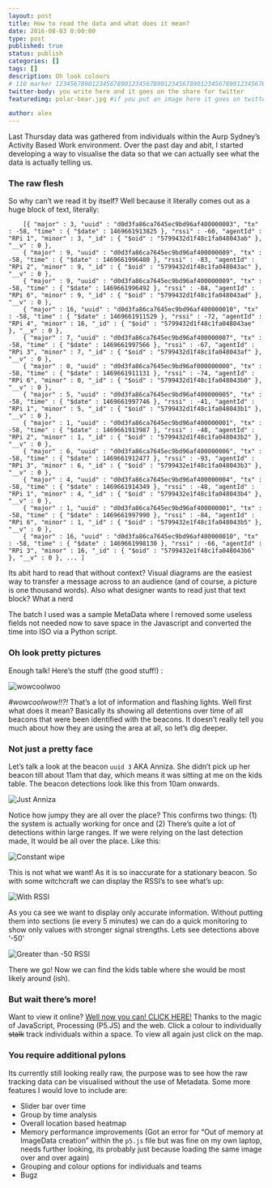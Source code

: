 ```yaml
---
layout: post
title: How to read the data and what does it mean?
date: 2016-08-03 0:00:00
type: post
published: true
status: publish
categories: []
tags: []
description: Oh look colours
# 110 marker 1234567890123456789012345678901234567890123456789012345678901234567890123456789012345678901234567890123456789
twitter-body: you write here and it goes on the share for twitter
featuredimg: polar-bear.jpg #if you put an image here it goes on twitter too

author: alex
---
```


Last Thursday data was gathered from individuals within the Aurp Sydney’s Activity Based Work environment. Over the past day and abit, I started developing a way to visualise the data so that we can actually see what the data is actually telling us.

### The raw flesh

So why can’t we read it by itself? Well because it literally comes out as a huge block of text, literally:

        [{ "major" : 3, "uuid" : "d0d3fa86ca7645ec9bd96af400000003", "tx" : -58, "time" : { "$date" : 1469661913825 }, "rssi" : -60, "agentId" : "RPi 1", "minor" : 3, "_id" : { "$oid" : "5799432d1f48c1fa048043ab" }, "__v" : 0 },
        { "major" : 9, "uuid" : "d0d3fa86ca7645ec9bd96af400000009", "tx" : -58, "time" : { "$date" : 1469661996480 }, "rssi" : -83, "agentId" : "RPi 2", "minor" : 9, "_id" : { "$oid" : "5799432d1f48c1fa048043ac" }, "__v" : 0 },
        { "major" : 9, "uuid" : "d0d3fa86ca7645ec9bd96af400000009", "tx" : -58, "time" : { "$date" : 1469661996492 }, "rssi" : -84, "agentId" : "RPi 6", "minor" : 9, "_id" : { "$oid" : "5799432d1f48c1fa048043ad" }, "__v" : 0 },
        { "major" : 16, "uuid" : "d0d3fa86ca7645ec9bd96af400000010", "tx" : -58, "time" : { "$date" : 1469661911529 }, "rssi" : -72, "agentId" : "RPi 4", "minor" : 16, "_id" : { "$oid" : "5799432d1f48c1fa048043ae" }, "__v" : 0 },
        { "major" : 7, "uuid" : "d0d3fa86ca7645ec9bd96af400000007", "tx" : -58, "time" : { "$date" : 1469661997566 }, "rssi" : -67, "agentId" : "RPi 3", "minor" : 7, "_id" : { "$oid" : "5799432d1f48c1fa048043af" }, "__v" : 0 },
        { "major" : 0, "uuid" : "d0d3fa86ca7645ec9bd96af000000000", "tx" : -58, "time" : { "$date" : 1469661911131 }, "rssi" : -74, "agentId" : "RPi 6", "minor" : 0, "_id" : { "$oid" : "5799432d1f48c1fa048043b0" }, "__v" : 0 },
        { "major" : 5, "uuid" : "d0d3fa86ca7645ec9bd96af400000005", "tx" : -58, "time" : { "$date" : 1469661997746 }, "rssi" : -41, "agentId" : "RPi 1", "minor" : 5, "_id" : { "$oid" : "5799432d1f48c1fa048043b1" }, "__v" : 0 },
        { "major" : 1, "uuid" : "d0d3fa86ca7645ec9bd96af400000001", "tx" : -58, "time" : { "$date" : 1469661913987 }, "rssi" : -48, "agentId" : "RPi 2", "minor" : 1, "_id" : { "$oid" : "5799432d1f48c1fa048043b2" }, "__v" : 0 },
        { "major" : 6, "uuid" : "d0d3fa86ca7645ec9bd96af400000006", "tx" : -58, "time" : { "$date" : 1469661912477 }, "rssi" : -93, "agentId" : "RPi 3", "minor" : 6, "_id" : { "$oid" : "5799432e1f48c1fa048043b3" }, "__v" : 0 },
        { "major" : 4, "uuid" : "d0d3fa86ca7645ec9bd96af400000004", "tx" : -58, "time" : { "$date" : 1469661914349 }, "rssi" : -48, "agentId" : "RPi 1", "minor" : 4, "_id" : { "$oid" : "5799432e1f48c1fa048043b4" }, "__v" : 0 },
        { "major" : 1, "uuid" : "d0d3fa86ca7645ec9bd96af400000001", "tx" : -58, "time" : { "$date" : 1469661997990 }, "rssi" : -84, "agentId" : "RPi 6", "minor" : 1, "_id" : { "$oid" : "5799432e1f48c1fa048043b5" }, "__v" : 0 },
        { "major" : 16, "uuid" : "d0d3fa86ca7645ec9bd96af400000010", "tx" : -58, "time" : { "$date" : 1469661998130 }, "rssi" : -66, "agentId" : "RPi 3", "minor" : 16, "_id" : { "$oid" : "5799432e1f48c1fa048043b6" }, "__v" : 0 }, ... ]

Its abit hard to read that without context? Visual diagrams are the easiest way to transfer a message across to an audience (and of course, a picture is one thousand words). Also what designer wants to read just that text block? What a nerd

The batch I used was a sample MetaData where I removed some useless fields not needed now to save space in the Javascript and converted the time into ISO via a Python script.

### Oh look pretty pictures

Enough talk! Here’s the stuff (the good stuff!) :

![wowcoolwoo]( https://i.gyazo.com/98b37cc2d6804c9f5588dce90c5a8a2c.gif)

*#wowcoolwow!!?!* That’s a lot of information and flashing lights. Well first what does it mean? Basically its showing all detentions over time of all beacons that were been identified with the beacons. It doesn’t really tell you much about how they are using the area at all, so let’s dig deeper.

### Not just a pretty face

Let’s talk a look at the beacon `uuid 3` AKA Anniza. She didn’t pick up her beacon till about 11am that day, which means it was sitting at me on the kids table. The beacon detections look like this from 10am onwards. 

![Just Anniza](https://i.gyazo.com/4608bdb5d8448b032423e7134b3ade3f.gif)

Notice how jumpy they are all over the place? This confirms two things: (1) the system is actually working for once and (2) There’s quite a lot of detections within large ranges. If we were relying on the last detection made, It would be all over the place. Like this:

![Constant wipe]()

This is not what we want! As it is so inaccurate for a stationary beacon. So with some witchcraft we can display the RSSI’s to see what’s up:

![With RSSI](https://i.gyazo.com/546018e0e22efe757072b4b1c113770d.gif)

As you ca see we want to display only accurate information. Without putting them into sections (ie every 5 minutes) we can do a quick monitoring to show only values with stronger signal strengths. Lets see detections above ‘-50’

![Greater than -50 RSSI](https://i.gyazo.com/99f0363dd95317e6d4bd89083f62eab6.gif)

There we go! Now we can find the kids table where she would be most likely around (ish).

### But wait there’s more!

Want to view it online? [Well now you can! CLICK HERE!]( https://tuksun.github.io/Test-Vis/) Thanks to the magic of JavaScript, Processing (P5.JS) and the web. Click a colour to individually <del>stalk</del> track individuals within a space. To view all again just click on the map.

### You require additional pylons

Its currently still looking really raw, the purpose was to see how the raw tracking data can be visualised without the use of Metadata. Some more features I would love to include are:

- Slider bar over time
- Group by time analysis
- Overall location based heatmap
- Memory performance improvements (Got an error for “Out of memory at ImageData creation” within the `p5.js` file but was fine on my own laptop, needs further looking, its probably just because loading the same image over and over again)
- Grouping and colour options for individuals and teams
- Bugz


